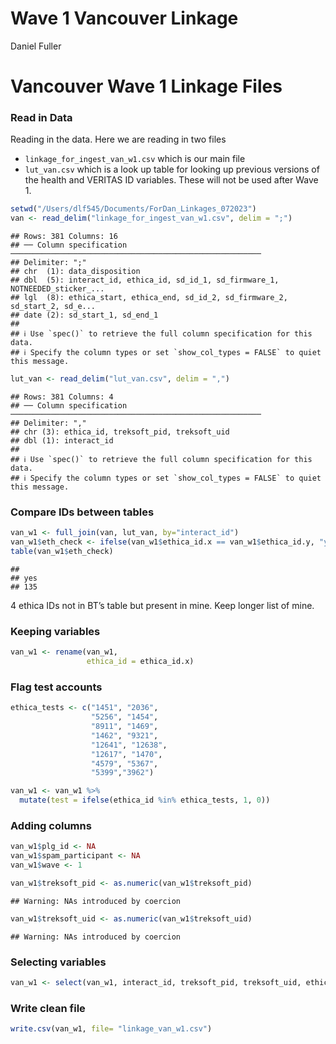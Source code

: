 Wave 1 Vancouver Linkage
================
Daniel Fuller

# Vancouver Wave 1 Linkage Files

### Read in Data

Reading in the data. Here we are reading in two files

-   `linkage_for_ingest_van_w1.csv` which is our main file
-   `lut_van.csv` which is a look up table for looking up previous
    versions of the health and VERITAS ID variables. These will not be
    used after Wave 1.

``` r
setwd("/Users/dlf545/Documents/ForDan_Linkages_072023")
van <- read_delim("linkage_for_ingest_van_w1.csv", delim = ";")
```

    ## Rows: 381 Columns: 16
    ## ── Column specification ────────────────────────────────────────────────────────
    ## Delimiter: ";"
    ## chr  (1): data_disposition
    ## dbl  (5): interact_id, ethica_id, sd_id_1, sd_firmware_1, NOTNEEDED_sticker_...
    ## lgl  (8): ethica_start, ethica_end, sd_id_2, sd_firmware_2, sd_start_2, sd_e...
    ## date (2): sd_start_1, sd_end_1
    ## 
    ## ℹ Use `spec()` to retrieve the full column specification for this data.
    ## ℹ Specify the column types or set `show_col_types = FALSE` to quiet this message.

``` r
lut_van <- read_delim("lut_van.csv", delim = ",")
```

    ## Rows: 381 Columns: 4
    ## ── Column specification ────────────────────────────────────────────────────────
    ## Delimiter: ","
    ## chr (3): ethica_id, treksoft_pid, treksoft_uid
    ## dbl (1): interact_id
    ## 
    ## ℹ Use `spec()` to retrieve the full column specification for this data.
    ## ℹ Specify the column types or set `show_col_types = FALSE` to quiet this message.

### Compare IDs between tables

``` r
van_w1 <- full_join(van, lut_van, by="interact_id")
van_w1$eth_check <- ifelse(van_w1$ethica_id.x == van_w1$ethica_id.y, "yes", "no")
table(van_w1$eth_check)
```

    ## 
    ## yes 
    ## 135

4 ethica IDs not in BT’s table but present in mine. Keep longer list of
mine.

### Keeping variables

``` r
van_w1 <- rename(van_w1, 
                 ethica_id = ethica_id.x)
```

### Flag test accounts

``` r
ethica_tests <- c("1451", "2036", 
                  "5256", "1454", 
                  "8911", "1469",
                  "1462", "9321", 
                  "12641", "12638", 
                  "12617", "1470",
                  "4579", "5367",
                  "5399","3962")
```

``` r
van_w1 <- van_w1 %>%
  mutate(test = ifelse(ethica_id %in% ethica_tests, 1, 0)) 
```

### Adding columns

``` r
van_w1$plg_id <- NA
van_w1$spam_participant <- NA
van_w1$wave <- 1

van_w1$treksoft_pid <- as.numeric(van_w1$treksoft_pid)
```

    ## Warning: NAs introduced by coercion

``` r
van_w1$treksoft_uid <- as.numeric(van_w1$treksoft_uid)
```

    ## Warning: NAs introduced by coercion

### Selecting variables

``` r
van_w1 <- select(van_w1, interact_id, treksoft_pid, treksoft_uid, ethica_id, sd_id_1, sd_firmware_1, sd_start_1, sd_end_1, sd_id_2, sd_firmware_2, sd_start_2, sd_end_2, data_disposition, plg_id, dropout, wave, test, spam_participant)
```

### Write clean file

``` r
write.csv(van_w1, file= "linkage_van_w1.csv")
```
